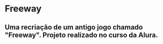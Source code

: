 # Freeway

## Uma recriação de um antigo jogo chamado "Freeway". Projeto realizado no curso da Alura.
